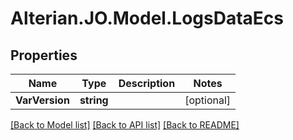 # Alterian.JO.Model.LogsDataEcs

## Properties

Name | Type | Description | Notes
------------ | ------------- | ------------- | -------------
**VarVersion** | **string** |  | [optional] 

[[Back to Model list]](../README.md#documentation-for-models) [[Back to API list]](../README.md#documentation-for-api-endpoints) [[Back to README]](../README.md)

